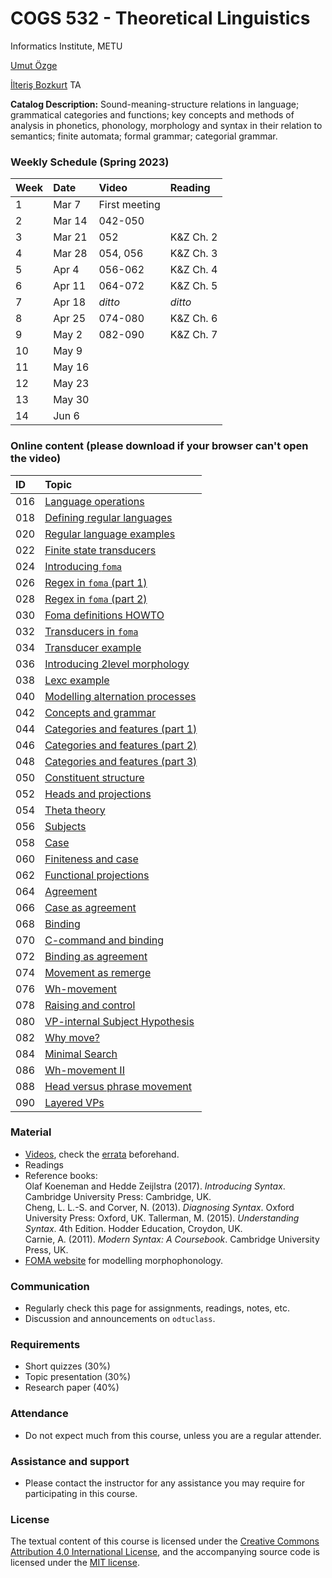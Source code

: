 # COGS 532 - Theoretical Linguistics 
Informatics Institute, METU


[Umut Özge](https://umutozge.github.io)  

[İlteriş Bozkurt](mailto:ilte9605@gmail.com) TA

**Catalog Description:** Sound-meaning-structure relations in language; grammatical categories and functions; key concepts and methods of analysis in phonetics, phonology, morphology and syntax in their relation to semantics; finite automata; formal grammar; categorial grammar.

###   Weekly Schedule (Spring 2023)
  


|Week| Date  | Video | Reading |
:--- |:------|:--------|:-----------|
|1    |Mar 7 |First meeting| |
|2    |Mar 14|042-050 | |
|3    |Mar 21|052 |K&Z Ch. 2|      
|4    |Mar 28|054, 056|K&Z Ch. 3|      
|5    |Apr 4 |056-062|K&Z Ch. 4|  
|6    |Apr 11|064-072|K&Z Ch. 5|  
|7    |Apr 18|_ditto_|_ditto_ | 
|8    |Apr 25|074-080| K&Z Ch. 6 | 
|9    |May 2 |082-090| K&Z Ch. 7 |  
|10   |May 9 || |  
|11   |May 16|| |     
|12   |May 23|| |   
|13   |May 30|| | 
|14   |Jun 6 || | 

### Online content (please download if your browser can't open the video)

|ID| Topic |
:---|:--- |
016 | [Language operations](http://lfcs.ii.metu.edu.tr/cr/cogs532/vid/016_language-operations.m4v) | 
018 | [Defining regular languages](http://lfcs.ii.metu.edu.tr/cr/cogs532/vid/018_defining-regular-languages.m4v) | 
020 | [Regular language examples](http://lfcs.ii.metu.edu.tr/cr/cogs532/vid/020_regular-language-examples.m4v) | 
022 | [Finite state transducers](http://lfcs.ii.metu.edu.tr/cr/cogs532/vid/022_finite-state-transducers.m4v) | 
024 | [Introducing `foma`](http://lfcs.ii.metu.edu.tr/cr/cogs532/vid/024_introducing-foma.m4v) | 
026 | [Regex in `foma` (part 1)](http://lfcs.ii.metu.edu.tr/cr/cogs532/vid/026_regex-in-foma-1.m4v) | 
028 | [Regex in `foma` (part 2)](http://lfcs.ii.metu.edu.tr/cr/cogs532/vid/028_regex-in-foma-2.m4v) | 
030 | [Foma definitions HOWTO](http://lfcs.ii.metu.edu.tr/cr/cogs532/vid/030_foma-definitions-howto.m4v)
032 | [Transducers in `foma`](http://lfcs.ii.metu.edu.tr/cr/cogs532/vid/032_transducers-in-foma.m4v)
034 | [Transducer example](http://lfcs.ii.metu.edu.tr/cr/cogs532/vid/034_transducer-example.m4v)
036 | [Introducing 2level morphology](http://lfcs.ii.metu.edu.tr/cr/cogs532/vid/036_introducing-2level-morphology.m4v)
038 | [Lexc example](http://lfcs.ii.metu.edu.tr/cr/cogs532/vid/038_lexc-example.mp4)
040 | [Modelling alternation processes](http://lfcs.ii.metu.edu.tr/cr/cogs532/vid/040_modelling-alternation-processes.mp4)
042 | [Concepts and grammar](http://lfcs.ii.metu.edu.tr/cr/cogs532/vid/042_concepts-and-grammar.mp4)
044 | [Categories and features (part 1)](http://lfcs.ii.metu.edu.tr/cr/cogs532/vid/044_categories-and-features-1.mp4)
046 | [Categories and features (part 2)](http://lfcs.ii.metu.edu.tr/cr/cogs532/vid/046_categories-and-features-2.mp4)
048 | [Categories and features (part 3)](http://lfcs.ii.metu.edu.tr/cr/cogs532/vid/048_categories-and-features-3.mp4)
050 | [Constituent structure](http://lfcs.ii.metu.edu.tr/cr/cogs532/vid/050_constituent-structure.mp4)
052 | [Heads and projections](http://lfcs.ii.metu.edu.tr/cr/cogs532/vid/052_heads-and-projections.mp4)
054 | [Theta theory](http://lfcs.ii.metu.edu.tr/cr/cogs532/vid/054_theta-theory.mp4)
056 | [Subjects](http://lfcs.ii.metu.edu.tr/cr/cogs532/vid/056_subjects.mp4)
058 | [Case](http://lfcs.ii.metu.edu.tr/cr/cogs532/vid/058_case.mp4)
060 | [Finiteness and case](http://lfcs.ii.metu.edu.tr/cr/cogs532/vid/060_finiteness-and-case.mp4)
062 | [Functional projections](http://lfcs.ii.metu.edu.tr/cr/cogs532/vid/062_functional-projections.mp4)
064 | [Agreement](http://lfcs.ii.metu.edu.tr/cr/cogs532/vid/064_agreement.mp4)
066 | [Case as agreement](http://lfcs.ii.metu.edu.tr/cr/cogs532/vid/066_case-as-agreement.mp4)
068 | [Binding](http://lfcs.ii.metu.edu.tr/cr/cogs532/vid/068_binding.mp4)
070 | [C-command and binding](http://lfcs.ii.metu.edu.tr/cr/cogs532/vid/070_c-command-and-binding.mp4)
072 | [Binding as agreement](http://lfcs.ii.metu.edu.tr/cr/cogs532/vid/072_binding-as-agreement.mp4)
074 | [Movement as remerge](http://lfcs.ii.metu.edu.tr/cr/cogs532/vid/074_movement-as-remerge.mp4)
076 | [Wh-movement](http://lfcs.ii.metu.edu.tr/cr/cogs532/vid/076_wh-movement.mp4)
078 | [Raising and control](http://lfcs.ii.metu.edu.tr/cr/cogs532/vid/078_raising-and-control.mp4)
080 | [VP-internal Subject Hypothesis](http://lfcs.ii.metu.edu.tr/cr/cogs532/vid/080_vp-internal-subject-hypothesis.mp4)
082 | [Why move?](http://lfcs.ii.metu.edu.tr/cr/cogs532/vid/082_why-move.mp4)
084 | [Minimal Search](http://lfcs.ii.metu.edu.tr/cr/cogs532/vid/084_minimal-search.mp4)
086 | [Wh-movement II](http://lfcs.ii.metu.edu.tr/cr/cogs532/vid/086_wh-movement-ii.mp4)
088 | [Head versus phrase movement](http://lfcs.ii.metu.edu.tr/cr/cogs532/vid/088_head-versus-phrase-movement.mp4)
090 | [Layered VPs](http://lfcs.ii.metu.edu.tr/cr/cogs532/vid/090_layered-vps.mp4)
      
      
### Material

<!-- * [Lecture notes](notes/cogs532-lecture-notes.pdf); check regularly for updates.-->
* [Videos](http://lfcs.ii.metu.edu.tr/cr/cogs532/vid/), check the [errata](var/errata_for_videos.md) beforehand.
* Readings
* Reference books:  
    Olaf Koeneman and Hedde Zeijlstra (2017). *Introducing Syntax*. Cambridge University Press: Cambridge, UK.  
	Cheng, L. L.-S. and Corver, N. (2013). *Diagnosing Syntax*. Oxford University Press: Oxford, UK.
	Tallerman, M. (2015). *Understanding Syntax*. 4th Edition. Hodder Education, Croydon, UK.   
	Carnie, A. (2011). *Modern Syntax: A Coursebook*. Cambridge University Press, UK.  
* [FOMA website](https://fomafst.github.io/) for modelling morphophonology.
	
### Communication

* Regularly check this page for assignments, readings, notes, etc.
* Discussion and announcements on `odtuclass`.

### Requirements

* Short quizzes (30%)
* Topic presentation (30%)
* Research paper (40%)

### Attendance

* Do not expect much from this course, unless you are a regular attender.

### Assistance and support 

* Please contact the instructor for any assistance you may require for participating in this course.

### License
The textual content of this course is licensed under the [Creative Commons Attribution 4.0 International License](https://creativecommons.org/licenses/by/4.0/), and the accompanying source code is licensed under the [MIT license](http://opensource.org/licenses/mit-license.php).
